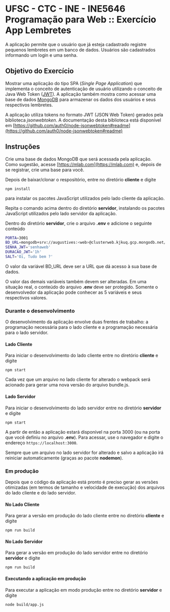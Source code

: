 # UFSC - CTC - INE - INE5646 Programação para Web :: Exercício App Lembretes

A aplicação permite que o usuário que já esteja cadastrado registre pequenos lembretes em um banco de dados. Usuários são cadastrados informando um login e uma senha.

## Objetivo do Exercício

Mostrar uma aplicação do tipo SPA (*Single Page Application*) que implementa o conceito de autenticação de usuário utilizando o conceito de Java Web Token ([JWT](https://jwt.io/)). A aplicação também mostra como acessar uma base de dados [MongoDB](https://docs.mongodb.com/) para armazenar os dados dos usuários e seus respectivos lembretes.

A aplicação utiliza tokens no formato JWT (JSON Web Token) gerados pela
biblioteca *jsonwebtoken*. A documentação desta biblioteca está disponível em
[https://github.com/auth0/node-jsonwebtoken#readme](https://github.com/auth0/node-jsonwebtoken#readme)

## Instruções

Crie uma base de dados MongoDB que será acessada pela aplicação. Como sugestão, acesse [https://mlab.com](https://mlab.com)  e, depois de se registrar, crie uma base para você.

Depois de baixar/clonar o respositório, entre no diretório **cliente** e digite

`npm install`

para instalar os pacotes JavaScript utilizados pelo lado cliente da aplicação.

Repita o comando acima dentro do diretório **servidor**, instalando os pacotes JavaScript utilizados pelo lado servidor da aplicação.

Dentro do diretório **servidor**, crie o arquivo **.env** e adicione o seguinte conteúdo

```bash
PORTA=3001
BD_URL=mongodb+srv://augustives:<web>@clusterweb.kjkuq.gcp.mongodb.net/<dbname>?retryWrites=true&w=majority
SENHA_JWT='senhaweb'
DURACAO_JWT='1h'
SALT='Oi, Tudo bem ?'
```

O valor da variável BD_URL deve ser a URL que dá acesso à sua base de dados.

O valor das demais variáveis também devem ser alteradas. Em uma situação real, o conteúdo do arquivo **.env** deve ser protegido. Somente o desenvolvedor da aplicação pode conhecer as 5 variáveis e seus respectivos valores.

### Durante o desenvolvimento

O desenvolvimento da aplicação envolve duas frentes de trabalho: a programação necessária para o lado cliente e a programação necessária para o lado servidor.

#### Lado Cliente

Para iniciar o desenvolvimento do lado cliente entre no diretório **cliente** e digite

`npm start`

Cada vez que um arquivo no lado cliente for alterado o webpack será acionado para gerar uma nova versão do arquivo bundle.js.

#### Lado Servidor

Para iniciar o desenvolvimento do lado servidor entre no diretório **servidor** e digite

`npm start`

A partir de então a aplicação estará disponível na porta 3000 (ou na porta que você definiu no arquivo **.env**). Para acessar, use o navegador e digite o endereço `https://localhost:3000`.

Sempre que um arquivo no lado servidor for alterado e salvo a aplicação irá reiniciar automaticamente (graças ao pacote **nodemon**).

### Em produção

Depois que o código da aplicação está pronto é preciso gerar as versões otimizadas (em termos de tamanho e velocidade de execução) dos arquivos do lado cliente e do lado servidor.

#### No Lado Cliente

Para gerar a versão em produção do lado cliente entre no diretório **cliente** e digite

`npm run build`

#### No Lado Servidor

Para gerar a versão em produção do lado servidor entre no diretório **servidor** e digite

`npm run build`

#### Executando a aplicação em produção

Para executar a aplicação em modo produção entre no diretório **servidor** e digite

`node build/app.js`
